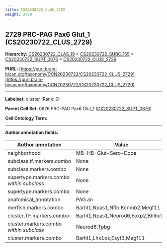 ```yaml
---
title: CS20230722_CLUS_2729
weight: 2729
---
```

## 2729 PRC-PAG Pax6 Glut_1 (CS20230722_CLUS_2729)
<b>Hierarchy: </b>
[CS20230722_CLAS_19](../CS20230722_CLAS_19) >
[CS20230722_SUBC_155](../CS20230722_SUBC_155) >
[CS20230722_SUPT_0676](../CS20230722_SUPT_0676) >
[CS20230722_CLUS_2729](../CS20230722_CLUS_2729)

**PURL:** [https://purl.brain-bican.org/taxonomy/CCN20230722/CS20230722_CLUS_2729](https://purl.brain-bican.org/taxonomy/CCN20230722/CS20230722_CLUS_2729)

---


**Labelset:** cluster (Rank: 0)

**Parent Cell Set:** 0676 PRC-PAG Pax6 Glut_1 ([CS20230722_SUPT_0676](../CS20230722_SUPT_0676))



**Cell Ontology Term:** 

[MARKER GENES.]: #


---

[TRANSFERRED ANNOTATIONS.]: #


[AUTHOR ANNOTATION FIELDS.]: #


**Author annotation fields:**

| Author annotation | Value |
|-------------------|-------|
|neighborhood|MB-HB-Glut-Sero-Dopa|
|subclass.tf.markers.combo|None|
|subclass.markers.combo|None|
|supertype.markers.combo _within subclass_|None|
|supertype.markers.combo|None|
|anatomical_annotation|PAG an|
|merfish.markers.combo|Barhl1,Npas1,Nfib,Kcnmb2,Megf11|
|cluster.TF.markers.combo|Barhl1,Npas1,Neurod6,Foxp2,Bhlhe22|
|cluster.markers.combo _within subclass_|Neurod6,Tpbg|
|cluster.markers.combo|Barhl1,Lhx1os,Esyt3,Megf11|
